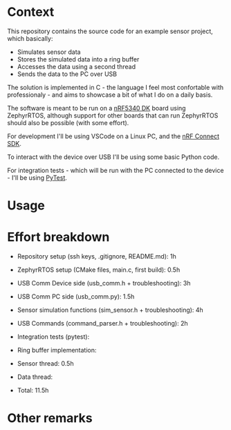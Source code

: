 # Context
This repository contains the source code for an example sensor project, which basically:

- Simulates sensor data
- Stores the simulated data into a ring buffer
- Accesses the data using a second thread
- Sends the data to the PC over USB

The solution is implemented in C - the language I feel most confortable with professionaly - and aims to showcase a bit of what I do on a daily basis.

The software is meant to be run on a [nRF5340 DK](https://www.nordicsemi.com/Products/Development-hardware/nRF5340-DK) board using ZephyrRTOS, although support for other boards that can run ZephyrRTOS should also be possible (with some effort).

For development I'll be using VSCode on a Linux PC, and the [nRF Connect SDK](https://www.nordicsemi.com/Products/Development-software/nRF-Connect-SDK).

To interact with the device over USB I'll be using some basic Python code.

For integration tests - which will be run with the PC connected to the device - I'll be using [PyTest](https://docs.pytest.org/en/stable/).

# Usage

# Effort breakdown

- Repository setup (ssh keys, .gitignore, README.md): 1h
- ZephyrRTOS setup (CMake files, main.c, first build): 0.5h
- USB Comm Device side (usb_comm.h + troubleshooting): 3h
- USB Comm PC side (usb_comm.py): 1.5h
- Sensor simulation functions (sim_sensor.h + troubleshooting): 4h
- USB Commands (command_parser.h + troubleshooting): 2h
- Integration tests (pytest): 
- Ring buffer implementation: 
- Sensor thread: 0.5h
- Data thread: 

- Total: 11.5h

# Other remarks
